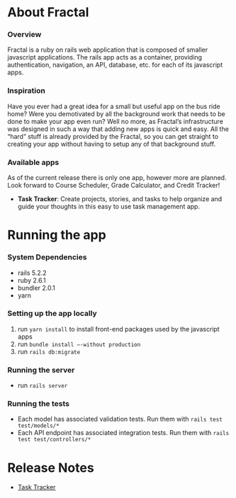 # About Fractal

### Overview
Fractal is a ruby on rails web application that is composed of smaller javascript applications. The rails app acts as a container, providing authentication, navigation, an API, database, etc. for each of its javascript apps. 

### Inspiration
Have you ever had a great idea for a small but useful app on the bus ride home? Were you demotivated by all the background work that needs to be done to make your app even run? Well no more, as Fractal’s infrastructure was designed in such a way that adding new apps is quick and easy. All the “hard” stuff is already provided by the Fractal, so you can get straight to creating your app without having to setup any of that background stuff.

### Available apps
As of the current release there is only one app, however more are planned. Look forward to Course Scheduler, Grade Calculator, and Credit Tracker!

* __Task Tracker__: Create projects, stories, and tasks to help organize and guide your thoughts in this easy to use task management app.

# Running the app

### System Dependencies
* rails 5.2.2
* ruby 2.6.1
* bundler 2.0.1
* yarn

### Setting up the app locally
1. run `yarn install` to install front-end packages used by the javascript apps
1. run `bundle install –-without production`
1. run `rails db:migrate`

### Running the server
* run `rails server`

### Running the tests
* Each model has associated validation tests. Run them with `rails test test/models/*`
* Each API endpoint has associated integration tests. Run them with `rails test test/controllers/*`

# Release Notes
* [Task Tracker](release_notes/task_tracker.md)

